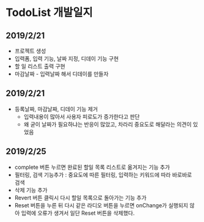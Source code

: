 # TodoList 개발일지

## 2019/2/21
- 프로젝트 생성
- 입력폼, 입력 기능, 날짜 지정, 디데이 기능 구현
- 할 일 리스트 출력 구현
- 마감날짜 - 입력날짜 해서 디데이를 만들자

## 2019/2/21
- 등록날짜, 마감날짜, 디데이 기능 제거
    - 입력내용이 많아서 사용자 피로도가 증가한다고 판단
    - 왜 굳이 날짜가 필요하냐는 반응이 많았고, 차라리 중요도로 해달라는 의견이 있었음

## 2019/2/25
- complete 버튼 누르면 완료된 할일 목록 리스트로 옮겨지는 기능 추가
- 필터링, 검색 기능추가 : 중요도에 따른 필터링, 입력하는 키워드에 따라 바로바로 검색
- 삭제 기능 추가
- Revert 버튼 클릭시 다시 할일 목록으로 돌아가는 기능 추가
- Reset 버튼을 누른 뒤 다시 같은 라디오 버튼을 누르면 onChange가 실행되지 않아 입력에 오류가 생겨서 일단 Reset 버튼을 삭제했다.